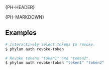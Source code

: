 {PH-HEADER}

{PH-MARKDOWN}

## Examples

```sh
# Interactively select tokens to revoke.
$ phylum auth revoke-token

# Revoke tokens "token1" and "token2".
$ phylum auth revoke-token "token1" "token2"
```
